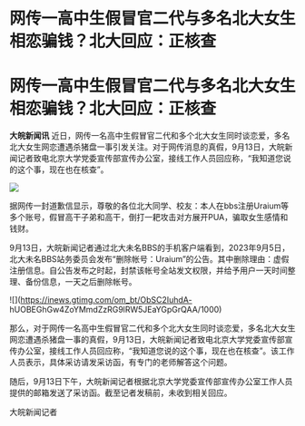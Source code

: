 # 网传一高中生假冒官二代与多名北大女生相恋骗钱？北大回应：正核查

# 网传一高中生假冒官二代与多名北大女生相恋骗钱？北大回应：正核查

**大皖新闻讯**
近日，网传一名高中生假冒官二代和多个北大女生同时谈恋爱，多名北大女生网恋遭遇杀猪盘一事引发关注。对于网传消息的真假，9月13日，大皖新闻记者致电北京大学党委宣传部宣传办公室，接线工作人员回应称，“我知道您说的这个事，现在也在核查”。

![](https://inews.gtimg.com/om_bt/OqR1zjtOF5gXhvUgBzHzl_dDwTx42s7OQEI2HSo9RCcW0AA/1000)

据网传一封道歉信显示，尊敬的各位北大同学、校友：本人在bbs注册Uraium等多个账号，假冒高干子弟和高干，倒打一耙攻击对方展开PUA，骗取女生感情和钱财。

9月13日，大皖新闻记者通过北大未名BBS的手机客户端看到，2023年9月5日，北大未名BBS站务委员会发布“删除帐号：Uraium”的公告。其中删除理由：虚假注册信息。自公告发布之时起，封禁该帐号全站发文权限，并给予用户一天时间整理、备份信息，一天之后删除帐号。

![](https://inews.gtimg.com/om_bt/ObSC2IuhdA-
hUOBEGhGw4ZoYMmdZzRG9lRW5JEaYGpGrQAA/1000)

那么，对于网传一名高中生假冒官二代和多个北大女生同时谈恋爱，多名北大女生网恋遭遇杀猪盘一事的真假，9月13日，大皖新闻记者致电北京大学党委宣传部宣传办公室，接线工作人员回应称，“我知道您说的这个事，现在也在核查”。该工作人员表示，具体采访请发采访函，有专门的老师解答这个问题。

随后，9月13日下午，大皖新闻记者根据北京大学党委宣传部宣传办公室工作人员提供的邮箱发送了采访函。截至记者发稿前，未收到相关回应。

大皖新闻记者

